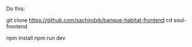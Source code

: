 Do this:

git clone https://github.com/sachindxb/banque-habitat-frontend cd soul-frontend

npm install npm run dev